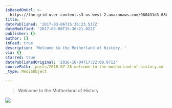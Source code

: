 ```yaml
---
isBasedOnUrl: >-
  https://the-grid-user-content.s3-us-west-2.amazonaws.com/960431d3-68b6-4bf1-81d4-8ec7decfa197.jpg
title: ''
datePublished: '2017-03-06T15:36:23.537Z'
dateModified: '2017-03-06T15:36:21.022Z'
publisher: {}
author: []
inFeed: true
description: 'Welcome to the Motherland of History. '
via: {}
starred: true
datePublishedOriginal: '2016-10-04T17:22:09.071Z'
sourcePath: _posts/2016-07-28-welcome-to-the-motherland-of-history.md
_type: MediaObject

---
```

> Welcome to the Motherland of History. 

<article style=""><img src="https://the-grid-user-content.s3-us-west-2.amazonaws.com/ec876046-1ee2-483d-aa4c-742bd52a0a5d.jpg" /><p></p></article>